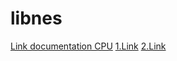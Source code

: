 # libnes
[Link documentation CPU](https://www.masswerk.at/6502/6502_instruction_set.html)
[1.Link](https://www.pagetable.com/c64ref/6502/?tab=2)
[2.Link](http://www.6502.org/tutorials/6502opcodes.html)
